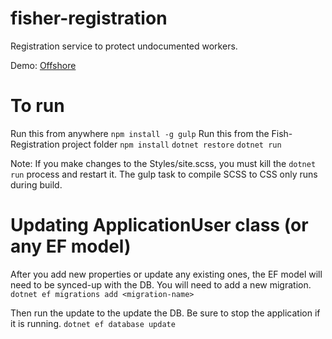 # fisher-registration
Registration service to protect undocumented workers.

Demo:
[Offshore](https://www.youtube.com/watch?v=w7vURQUGsc4&feature=youtu.be "Offshore Video Demo")

# To run
Run this from anywhere
`npm install -g gulp`
Run this from the Fish-Registration project folder
`npm install`
`dotnet restore`
`dotnet run`

Note: If you make changes to the Styles/site.scss, you must kill the `dotnet run` process and restart it. The gulp task to compile SCSS to CSS only runs during build.

# Updating ApplicationUser class (or any EF model)
After you add new properties or update any existing ones, the EF model will need to be synced-up with the DB. You will need to add a new migration.
`dotnet ef migrations add <migration-name>`

Then run the update to the update the DB. Be sure to stop the application if it is running.
`dotnet ef database update`

